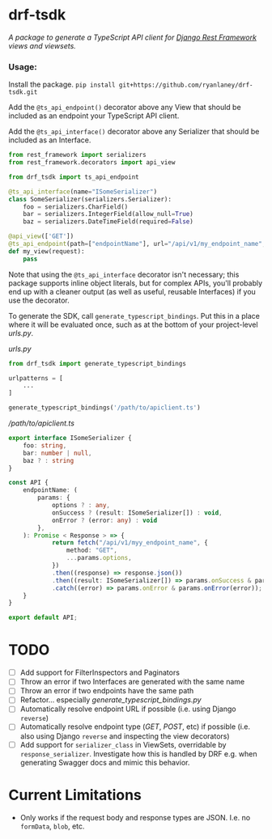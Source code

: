 # drf-tsdk

_A package to generate a TypeScript API client for [Django Rest Framework](https://www.django-rest-framework.org/) views and viewsets._

### Usage:

Install the package.
`pip install git+https://github.com/ryanlaney/drf-tsdk.git`

Add the `@ts_api_endpoint()` decorator above any View that should be included as an endpoint your TypeScript API client.

Add the `@ts_api_interface()` decorator above any Serializer that should be included as an Interface.

```python
from rest_framework import serializers
from rest_framework.decorators import api_view

from drf_tsdk import ts_api_endpoint

@ts_api_interface(name="ISomeSerializer")
class SomeSerializer(serializers.Serializer):
    foo = serializers.CharField()
    bar = serializers.IntegerField(allow_null=True)
    baz = serializers.DateTimeField(required=False)

@api_view(['GET'])
@ts_api_endpoint(path=["endpointName"], url="/api/v1/my_endpoint_name", query_serializer=None, body_serializer=None, response_serializer=SomeSerializer(many=True))
def my_view(request):
    pass
```

Note that using the `@ts_api_interface` decorator isn't necessary; this package supports inline object literals, but for complex APIs, you'll probably end up with a cleaner output (as well as useful, reusable Interfaces) if you use the decorator.

To generate the SDK, call `generate_typescript_bindings`. Put this in a place where it will be evaluated once, such as at the bottom of your project-level _urls.py_.

_urls.py_

```python
from drf_tsdk import generate_typescript_bindings

urlpatterns = [
    ...
]

generate_typescript_bindings('/path/to/apiclient.ts')
```

_/path/to/apiclient.ts_

```typescript
export interface ISomeSerializer {
    foo: string,
    bar: number | null,
    baz ? : string
}

const API {
    endpointName: (
        params: {
            options ? : any,
            onSuccess ? (result: ISomeSerializer[]) : void,
            onError ? (error: any) : void
        },
    ): Promise < Response > => {
            return fetch("/api/v1/myy_endpoint_name", {
                method: "GET",
                ...params.options,
            })
            .then((response) => response.json())
            .then((result: ISomeSerializer[]) => params.onSuccess & params.onSuccess(result))
            .catch((error) => params.onError & params.onError(error));
    }
}

export default API;
```

# TODO

- [ ] Add support for FilterInspectors and Paginators
- [ ] Throw an error if two Interfaces are generated with the same name
- [ ] Throw an error if two endpoints have the same path
- [ ] Refactor... especially *generate_typescript_bindings.py*
- [ ] Automatically resolve endpoint URL if possible (i.e. using Django `reverse`)
- [ ] Automatically resolve endpoint type (_GET_, _POST_, etc) if possible (i.e. also using Django `reverse` and inspecting the view decorators)
- [ ] Add support for `serializer_class` in ViewSets, overridable by `response_serializer`. Investigate how this is handled by DRF e.g. when generating Swagger docs and mimic this behavior.

# Current Limitations

- Only works if the request body and response types are JSON. I.e. no `formData`, `blob`, etc.
